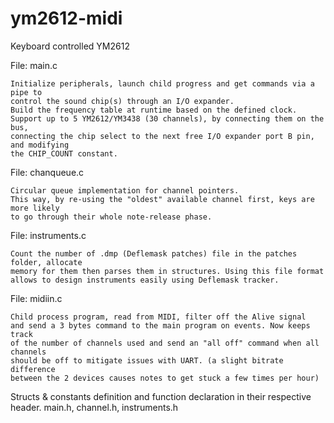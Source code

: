 # ym2612-midi
Keyboard controlled YM2612

File: main.c

	Initialize peripherals, launch child progress and get commands via a pipe to
	control the sound chip(s) through an I/O expander.
	Build the frequency table at runtime based on the defined clock.
	Support up to 5 YM2612/YM3438 (30 channels), by connecting them on the bus,
	connecting the chip select to the next free I/O expander port B pin, and modifying 
	the CHIP_COUNT constant. 

File: chanqueue.c

	Circular queue implementation for channel pointers.
	This way, by re-using the "oldest" available channel first, keys are more likely
	to go through their whole note-release phase.

File: instruments.c

	Count the number of .dmp (Deflemask patches) file in the patches folder, allocate
	memory for them then parses them in structures. Using this file format
	allows to design instruments easily using Deflemask tracker.

File: midiin.c 

	Child process program, read from MIDI, filter off the Alive signal
	and send a 3 bytes command to the main program on events. Now keeps track
	of the number of channels used and send an "all off" command when all channels
	should be off to mitigate issues with UART. (a slight bitrate difference
	between the 2 devices causes notes to get stuck a few times per hour)

Structs & constants definition and function declaration in their respective header. 
main.h, channel.h, instruments.h

